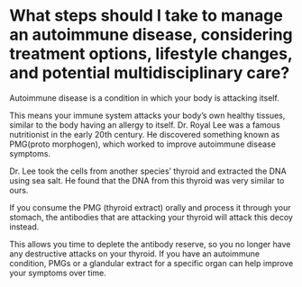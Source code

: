 # What steps should I take to manage an autoimmune disease, considering treatment options, lifestyle changes, and potential multidisciplinary care?

Autoimmune disease is a condition in which your body is attacking itself.

This means your immune system attacks your body’s own healthy tissues, similar to the body having an allergy to itself. Dr. Royal Lee was a famous nutritionist in the early 20th century. He discovered something known as PMG(proto morphogen), which worked to improve autoimmune disease symptoms.

Dr. Lee took the cells from another species’ thyroid and extracted the DNA using sea salt. He found that the DNA from this thyroid was very similar to ours.

If you consume the PMG (thyroid extract) orally and process it through your stomach, the antibodies that are attacking your thyroid will attack this decoy instead.

This allows you time to deplete the antibody reserve, so you no longer have any destructive attacks on your thyroid. If you have an autoimmune condition, PMGs or a glandular extract for a specific organ can help improve your symptoms over time.